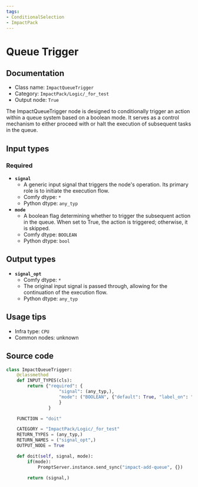 ```yaml
---
tags:
- ConditionalSelection
- ImpactPack
---
```


# Queue Trigger
## Documentation
- Class name: `ImpactQueueTrigger`
- Category: `ImpactPack/Logic/_for_test`
- Output node: `True`

The ImpactQueueTrigger node is designed to conditionally trigger an action within a queue system based on a boolean mode. It serves as a control mechanism to either proceed with or halt the execution of subsequent tasks in the queue.
## Input types
### Required
- **`signal`**
    - A generic input signal that triggers the node's operation. Its primary role is to initiate the execution flow.
    - Comfy dtype: `*`
    - Python dtype: `any_typ`
- **`mode`**
    - A boolean flag determining whether to trigger the subsequent action in the queue. When set to True, the action is triggered; otherwise, it is skipped.
    - Comfy dtype: `BOOLEAN`
    - Python dtype: `bool`
## Output types
- **`signal_opt`**
    - Comfy dtype: `*`
    - The original input signal is passed through, allowing for the continuation of the execution flow.
    - Python dtype: `any_typ`
## Usage tips
- Infra type: `CPU`
- Common nodes: unknown


## Source code
```python
class ImpactQueueTrigger:
    @classmethod
    def INPUT_TYPES(cls):
        return {"required": {
                    "signal": (any_typ,),
                    "mode": ("BOOLEAN", {"default": True, "label_on": "Trigger", "label_off": "Don't trigger"}),
                    }
                }

    FUNCTION = "doit"

    CATEGORY = "ImpactPack/Logic/_for_test"
    RETURN_TYPES = (any_typ,)
    RETURN_NAMES = ("signal_opt",)
    OUTPUT_NODE = True

    def doit(self, signal, mode):
        if(mode):
            PromptServer.instance.send_sync("impact-add-queue", {})

        return (signal,)

```

